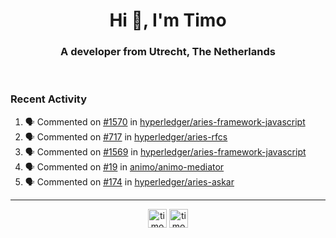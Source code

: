 <h1 align="center">Hi 👋, I'm Timo</h1>
<h3 align="center">A developer from Utrecht, The Netherlands</h3>
<br/>
<!-- https://github.com/rahuldkjain/github-profile-readme-generator --!>

<!--  <p align="left"><img src="https://github-readme-stats.vercel.app/api?username=timoglastra&show_icons=true&count_private=true&" alt="timoglastra" /></p> --!>

<!--
Github language stats
<p align="left"><img src="https://github-readme-stats.vercel.app/api/top-langs/?username=timoglastra&layout=compact" alt="timoglastra" /><p>
-->

<!-- Codestats language stats -->
<!-- <p align="left"><img src="https://codestats-readme.vercel.app/api/top-langs/?username=timoglastra&layout=compact&language_count=12" alt="timoglastra" /><p>    --!>
  
<h3>Recent Activity</h3>

<!--START_SECTION:activity-->
1. 🗣 Commented on [#1570](https://github.com/hyperledger/aries-framework-javascript/issues/1570#issuecomment-1708229290) in [hyperledger/aries-framework-javascript](https://github.com/hyperledger/aries-framework-javascript)
2. 🗣 Commented on [#717](https://github.com/hyperledger/aries-rfcs/issues/717#issuecomment-1707885612) in [hyperledger/aries-rfcs](https://github.com/hyperledger/aries-rfcs)
3. 🗣 Commented on [#1569](https://github.com/hyperledger/aries-framework-javascript/issues/1569#issuecomment-1706810397) in [hyperledger/aries-framework-javascript](https://github.com/hyperledger/aries-framework-javascript)
4. 🗣 Commented on [#19](https://github.com/animo/animo-mediator/issues/19#issuecomment-1701242473) in [animo/animo-mediator](https://github.com/animo/animo-mediator)
5. 🗣 Commented on [#174](https://github.com/hyperledger/aries-askar/issues/174#issuecomment-1700778242) in [hyperledger/aries-askar](https://github.com/hyperledger/aries-askar)
<!--END_SECTION:activity-->

---

<p align="center">
<a href="https://twitter.com/timoglastra" target="blank"><img align="center" src="https://cdn.jsdelivr.net/npm/simple-icons@3.0.1/icons/twitter.svg" alt="timoglastra" height="30" width="30" /></a>
<a href="https://linkedin.com/in/timoglastra" target="blank"><img align="center" src="https://cdn.jsdelivr.net/npm/simple-icons@3.0.1/icons/linkedin.svg" alt="timoglastra" height="30" width="30" /></a>
</p>



